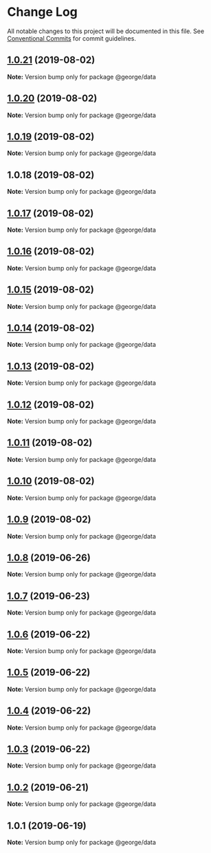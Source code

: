 # Change Log

All notable changes to this project will be documented in this file.
See [Conventional Commits](https://conventionalcommits.org) for commit guidelines.

## [1.0.21](https://github.com/ThreeMammals/george/compare/@george/data@1.0.20...@george/data@1.0.21) (2019-08-02)

**Note:** Version bump only for package @george/data





## [1.0.20](https://github.com/ThreeMammals/george/compare/@george/data@1.0.19...@george/data@1.0.20) (2019-08-02)

**Note:** Version bump only for package @george/data





## [1.0.19](https://github.com/ThreeMammals/george/compare/@george/data@1.0.18...@george/data@1.0.19) (2019-08-02)

**Note:** Version bump only for package @george/data





## 1.0.18 (2019-08-02)

**Note:** Version bump only for package @george/data





## [1.0.17](https://github.com/TomPallister/george/compare/@george/data@1.0.16...@george/data@1.0.17) (2019-08-02)

**Note:** Version bump only for package @george/data





## [1.0.16](https://github.com/TomPallister/george/compare/@george/data@1.0.15...@george/data@1.0.16) (2019-08-02)

**Note:** Version bump only for package @george/data





## [1.0.15](https://github.com/TomPallister/george/compare/@george/data@1.0.14...@george/data@1.0.15) (2019-08-02)

**Note:** Version bump only for package @george/data





## [1.0.14](https://github.com/TomPallister/george/compare/@george/data@1.0.13...@george/data@1.0.14) (2019-08-02)

**Note:** Version bump only for package @george/data





## [1.0.13](https://github.com/TomPallister/george/compare/@george/data@1.0.12...@george/data@1.0.13) (2019-08-02)

**Note:** Version bump only for package @george/data





## [1.0.12](https://github.com/TomPallister/george/compare/@george/data@1.0.11...@george/data@1.0.12) (2019-08-02)

**Note:** Version bump only for package @george/data





## [1.0.11](https://github.com/TomPallister/george/compare/@george/data@1.0.10...@george/data@1.0.11) (2019-08-02)

**Note:** Version bump only for package @george/data





## [1.0.10](https://github.com/TomPallister/george/compare/@george/data@1.0.9...@george/data@1.0.10) (2019-08-02)

**Note:** Version bump only for package @george/data





## [1.0.9](https://github.com/TomPallister/george/compare/@george/data@1.0.8...@george/data@1.0.9) (2019-08-02)

**Note:** Version bump only for package @george/data





## [1.0.8](https://github.com/TomPallister/george/compare/@george/data@1.0.7...@george/data@1.0.8) (2019-06-26)

**Note:** Version bump only for package @george/data





## [1.0.7](https://github.com/TomPallister/george/compare/@george/data@1.0.6...@george/data@1.0.7) (2019-06-23)

**Note:** Version bump only for package @george/data





## [1.0.6](https://github.com/TomPallister/george/compare/@george/data@1.0.5...@george/data@1.0.6) (2019-06-22)

**Note:** Version bump only for package @george/data





## [1.0.5](https://github.com/TomPallister/george/compare/@george/data@1.0.4...@george/data@1.0.5) (2019-06-22)

**Note:** Version bump only for package @george/data





## [1.0.4](https://github.com/TomPallister/george/compare/@george/data@1.0.3...@george/data@1.0.4) (2019-06-22)

**Note:** Version bump only for package @george/data





## [1.0.3](https://github.com/TomPallister/george/compare/@george/data@1.0.2...@george/data@1.0.3) (2019-06-22)

**Note:** Version bump only for package @george/data





## [1.0.2](https://github.com/TomPallister/george/compare/@george/data@1.0.1...@george/data@1.0.2) (2019-06-21)

**Note:** Version bump only for package @george/data





## 1.0.1 (2019-06-19)

**Note:** Version bump only for package @george/data
